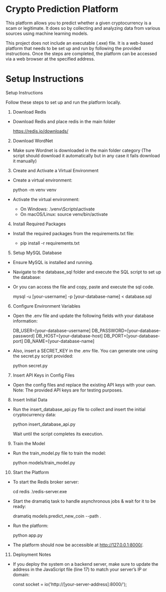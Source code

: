 # Crypto Prediction Platform

This platform allows you to predict whether a given cryptocurrency is a scam or legitimate. It does so by collecting and analyzing data from various sources using machine learning models.

This project does not include an executable (.exe) file. It is a web-based platform that needs to be set up and run by following the provided instructions. Once the steps are completed, the platform can be accessed via a web browser at the specified address.


# Setup Instructions

Setup Instructions

Follow these steps to set up and run the platform locally.

1. Download Redis

- Download Redis and place redis in the main folder

   https://redis.io/downloads/

2. Download WordNet

- Make sure Wordnet is downloaded in the main folder category (The script should download it automatically but in any case it fails download it manually)


3. Create and Activate a Virtual Environment

- Create a virtual environment:

  python -m venv venv

- Activate the virtual environment:

  - On Windows:
    .\venv\Scripts\activate
  - On macOS/Linux:
    source venv/bin/activate

4. Install Required Packages

- Install the required packages from the requirements.txt file:

  - pip install -r requirements.txt

5. Setup MySQL Database

- Ensure MySQL is installed and running.
- Navigate to the database_sql folder and execute the SQL script to set up the database:
- Or you can access the file and copy, paste and execute the sql code.

  mysql -u [your-username] -p [your-database-name] < database.sql

6. Configure Environment Variables

- Open the .env file and update the following fields with your database information:

  DB_USER=[your-database-username]
  DB_PASSWORD=[your-database-password]
  DB_HOST=[your-database-host]
  DB_PORT=[your-database-port]
  DB_NAME=[your-database-name]

- Also, insert a SECRET_KEY in the .env file. You can generate one using the secret.py script provided:

  python secret.py

7. Insert API Keys in Config Files

- Open the config files and replace the existing API keys with your own. Note: The provided API keys are for testing purposes.

8. Insert Initial Data

- Run the insert_database_api.py file to collect and insert the initial cryptocurrency data:

  python insert_database_api.py

  Wait until the script completes its execution.

9. Train the Model

- Run the train_model.py file to train the model:

  python models/train_model.py

10. Start the Platform

- To start the Redis broker server:

  cd redis
  .\redis-server.exe

- Start the dramatiq task to handle asynchronous jobs & wait for it to be ready:

  dramatiq models.predict_new_coin --path .

- Run the platform:

  python app.py

- The platform should now be accessible at http://127.0.0.1:8000/.

11. Deployment Notes

- If you deploy the system on a backend server, make sure to update the address in the JavaScript file (line 17) to match your server’s IP or domain:

  const socket = io('http://[your-server-address]:8000/');


